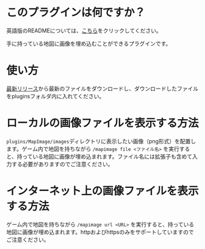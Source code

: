 # このプラグインは何ですか？
英語版のREADMEについては、[こちら](link-to-English-README)をクリックしてください。

手に持っている地図に画像を埋め込むことができるプラグインです。

# 使い方
[最新リリース](https://github.com/SuikaMCBE/MapImage/releases/latest)から最新のファイルをダウンロードし、ダウンロードしたファイルをpluginsフォルダ内に入れてください。

# ローカルの画像ファイルを表示する方法
`plugins/MapImage/images`ディレクトリに表示したい画像（png形式）を配置します。ゲーム内で地図を持ちながら `/mapimage file <ファイル名>` を実行すると、持っている地図に画像が埋め込まれます。ファイル名には拡張子も含めて入力する必要がありますのでご注意ください。

# インターネット上の画像ファイルを表示する方法
ゲーム内で地図を持ちながら `/mapimage url <URL>` を実行すると、持っている地図に画像が埋め込まれます。httpおよびhttpsのみをサポートしていますのでご注意ください。
